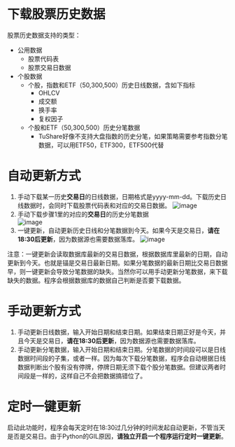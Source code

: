 # 下载股票历史数据
股票历史数据支持的类型：
- 公用数据
    - 股票代码表
    - 股票交易日数据
- 个股数据
    - 个股，指数和ETF（50,300,500）历史日线数据，含如下指标
        - OHLCV
        - 成交额
        - 换手率
        - 复权因子
    - 个股和ETF（50,300,500）历史分笔数据
        - TuShare好像不支持大盘指数的历史分笔，如果策略需要参考指数分笔数据，可以用ETF50，ETF300，ETF500代替 

# 自动更新方式
1. 手动下载某一历史**交易日**的日线数据，日期格式是yyyy-mm-dd。下载历史日线数据时，会同时下载股票代码表和对应的交易日数据。
![image](https://github.com/moyuanz/DevilYuan/blob/master/docs/data/mannualDaysConfig.png)
2. 手动下载步骤1里的对应的**交易日**的历史分笔数据  
![image](https://github.com/moyuanz/DevilYuan/blob/master/docs/data/mannualTicksConfig.png)
3. 一键更新，自动更新历史日线和分笔数据到今天。如果今天是交易日，**请在18:30后更新**，因为数据源也需要数据落库。
![image](https://github.com/moyuanz/DevilYuan/blob/master/docs/data/result.png)

注意：一键更新会读取数据库最新的交易日数据，根据数据库里最新的日期，自动更新到今天。也就是锚是交易日最新日期。如果分笔数据的最新日期比交易日数据早，则一键更新会导致分笔数据的缺失。当然你可以用手动更新分笔数据，来下载缺失的数据。程序会根据数据库的数据自己判断是否要下载数据。


# 手动更新方式
1. 手动更新日线数据，输入开始日期和结束日期。如果结束日期正好是今天，并且今天是交易日，**请在18:30后更新**，因为数据源也需要数据落库。
2. 手动更新分笔数据，输入开始日期和结束日期。分笔数据的时间段可以是日线数据时间段的子集，或者一样。因为每次下载分笔数据，程序会自动根据日线数据判断出个股有没有停牌，停牌日期无须下载个股分笔数据。但建议两者时间段是一样的，这样自己不会把数据搞错位了。

# 定时一键更新
启动此功能时，程序会每天定时在18:30过几分钟的时间发起自动更新，不管当天是否是交易日。由于Python的GIL原因，**请独立开启一个程序运行定时一键更新**。
